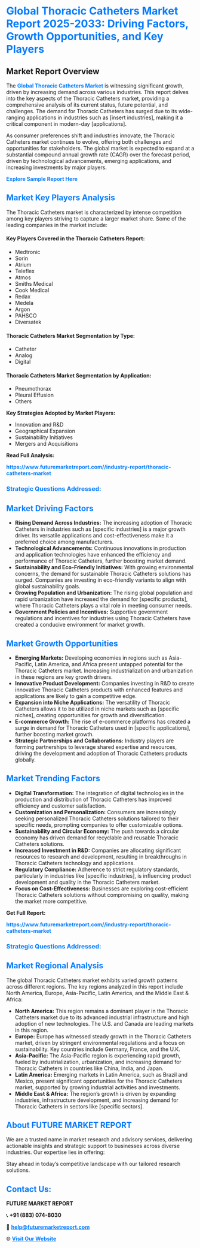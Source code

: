 <h1 style="color: #007BFF;">Global Thoracic Catheters Market Report 2025-2033: Driving Factors, Growth Opportunities, and Key Players</h1>

<section id="overview">
<h2>Market Report Overview</h2>
<p>The <a href="https://www.futuremarketreport.com//industry-report/thoracic-catheters-market" style="color: #007BFF; text-decoration: none;"><strong>Global Thoracic Catheters Market</strong></a> is witnessing significant growth, driven by increasing demand across various industries. This report delves into the key aspects of the Thoracic Catheters market, providing a comprehensive analysis of its current status, future potential, and challenges. The demand for Thoracic Catheters has surged due to its wide-ranging applications in industries such as [insert industries], making it a critical component in modern-day [applications].</p>
<p>As consumer preferences shift and industries innovate, the Thoracic Catheters market continues to evolve, offering both challenges and opportunities for stakeholders. The global market is expected to expand at a substantial compound annual growth rate (CAGR) over the forecast period, driven by technological advancements, emerging applications, and increasing investments by major players.</p>
</section>

<section id="overview">
<p><a href="https://www.futuremarketreport.com//request-sample/reportId=80398" style="color: #007BFF; text-decoration: none;"><strong>Explore Sample Report Here</strong></a></p>
</section>

<section id="key-players">
<h2 style="color: #007BFF;">Market Key Players Analysis</h2>
<p>The Thoracic Catheters market is characterized by intense competition among key players striving to capture a larger market share. Some of the leading companies in the market include:</p>
<h4>Key Players Covered in the Thoracic Catheters Report:</h4>
<ul><li>Medtronic</li><li>Sorin</li><li>Atrium</li><li>Teleflex</li><li>Atmos</li><li>Smiths Medical</li><li>Cook Medical</li><li>Redax</li><li>Medela</li><li>Argon</li><li>PAHSCO</li><li>Diversatek</li></ul>
<h4>Thoracic Catheters Market Segmentation by Type:</h4>
<ul><li>Catheter</li><li>Analog</li><li>Digital</li></ul>

<h4>Thoracic Catheters Market Segmentation by Application:</h4>
<ul><li>Pneumothorax</li><li>Pleural Effusion</li><li>Others</li></ul>
<p><strong>Key Strategies Adopted by Market Players:</strong></p>
<ul>
<li>Innovation and R&D</li>
<li>Geographical Expansion</li>
<li>Sustainability Initiatives</li>
<li>Mergers and Acquisitions</li>
</ul>
</section>

<section>
<p><strong>Read Full Analysis: </strong></p><a href="https://www.futuremarketreport.com//industry-report/thoracic-catheters-market" style="color: #007BFF; text-decoration: none;"><strong>https://www.futuremarketreport.com//industry-report/thoracic-catheters-market</strong></a>
<h3 style="color: #007BFF;">Strategic Questions Addressed:</h3>
</section>

<section id="driving-factors">
<h2 style="color: #007BFF;">Market Driving Factors</h2>
<ul>
<li><strong>Rising Demand Across Industries:</strong> The increasing adoption of Thoracic Catheters in industries such as [specific industries] is a major growth driver. Its versatile applications and cost-effectiveness make it a preferred choice among manufacturers.</li>
<li><strong>Technological Advancements:</strong> Continuous innovations in production and application technologies have enhanced the efficiency and performance of Thoracic Catheters, further boosting market demand.</li>
<li><strong>Sustainability and Eco-Friendly Initiatives:</strong> With growing environmental concerns, the demand for sustainable Thoracic Catheters solutions has surged. Companies are investing in eco-friendly variants to align with global sustainability goals.</li>
<li><strong>Growing Population and Urbanization:</strong> The rising global population and rapid urbanization have increased the demand for [specific products], where Thoracic Catheters plays a vital role in meeting consumer needs.</li>
<li><strong>Government Policies and Incentives:</strong> Supportive government regulations and incentives for industries using Thoracic Catheters have created a conducive environment for market growth.</li>
</ul>
</section>

<section id="growth-opportunities">
<h2 style="color: #007BFF;">Market Growth Opportunities</h2>
<ul>
<li><strong>Emerging Markets:</strong> Developing economies in regions such as Asia-Pacific, Latin America, and Africa present untapped potential for the Thoracic Catheters market. Increasing industrialization and urbanization in these regions are key growth drivers.</li>
<li><strong>Innovative Product Development:</strong> Companies investing in R&D to create innovative Thoracic Catheters products with enhanced features and applications are likely to gain a competitive edge.</li>
<li><strong>Expansion into Niche Applications:</strong> The versatility of Thoracic Catheters allows it to be utilized in niche markets such as [specific niches], creating opportunities for growth and diversification.</li>
<li><strong>E-commerce Growth:</strong> The rise of e-commerce platforms has created a surge in demand for Thoracic Catheters used in [specific applications], further boosting market growth.</li>
<li><strong>Strategic Partnerships and Collaborations:</strong> Industry players are forming partnerships to leverage shared expertise and resources, driving the development and adoption of Thoracic Catheters products globally.</li>
</ul>
</section>

<section id="trending-factors">
<h2 style="color: #007BFF;">Market Trending Factors</h2>
<ul>
<li><strong>Digital Transformation:</strong> The integration of digital technologies in the production and distribution of Thoracic Catheters has improved efficiency and customer satisfaction.</li>
<li><strong>Customization and Personalization:</strong> Consumers are increasingly seeking personalized Thoracic Catheters solutions tailored to their specific needs, prompting companies to offer customizable options.</li>
<li><strong>Sustainability and Circular Economy:</strong> The push towards a circular economy has driven demand for recyclable and reusable Thoracic Catheters solutions.</li>
<li><strong>Increased Investment in R&D:</strong> Companies are allocating significant resources to research and development, resulting in breakthroughs in Thoracic Catheters technology and applications.</li>
<li><strong>Regulatory Compliance:</strong> Adherence to strict regulatory standards, particularly in industries like [specific industries], is influencing product development and quality in the Thoracic Catheters market.</li>
<li><strong>Focus on Cost-Effectiveness:</strong> Businesses are exploring cost-efficient Thoracic Catheters solutions without compromising on quality, making the market more competitive.</li>
</ul>
</section>

<section>
<p><strong>Get Full Report: </strong></p><a href="https://www.futuremarketreport.com//industry-report/thoracic-catheters-market" style="color: #007BFF; text-decoration: none;"><strong>https://www.futuremarketreport.com//industry-report/thoracic-catheters-market</strong></a>
<h3 style="color: #007BFF;">Strategic Questions Addressed:</h3>
</section>


<section id="regional-analysis">
<h2 style="color: #007BFF;">Market Regional Analysis</h2>
<p>The global Thoracic Catheters market exhibits varied growth patterns across different regions. The key regions analyzed in this report include North America, Europe, Asia-Pacific, Latin America, and the Middle East & Africa:</p>
<ul>
<li><strong>North America:</strong> This region remains a dominant player in the Thoracic Catheters market due to its advanced industrial infrastructure and high adoption of new technologies. The U.S. and Canada are leading markets in this region.</li>
<li><strong>Europe:</strong> Europe has witnessed steady growth in the Thoracic Catheters market, driven by stringent environmental regulations and a focus on sustainability. Key countries include Germany, France, and the U.K.</li>
<li><strong>Asia-Pacific:</strong> The Asia-Pacific region is experiencing rapid growth, fueled by industrialization, urbanization, and increasing demand for Thoracic Catheters in countries like China, India, and Japan.</li>
<li><strong>Latin America:</strong> Emerging markets in Latin America, such as Brazil and Mexico, present significant opportunities for the Thoracic Catheters market, supported by growing industrial activities and investments.</li>
<li><strong>Middle East & Africa:</strong> The region’s growth is driven by expanding industries, infrastructure development, and increasing demand for Thoracic Catheters in sectors like [specific sectors].</li>
</ul>
</section>

<footer>
<h2 style="color: #007BFF;">About FUTURE MARKET REPORT</h2>
<p>We are a trusted name in market research and advisory services, delivering actionable insights and strategic support to businesses across diverse industries. Our expertise lies in offering:</p>

<p>Stay ahead in today’s competitive landscape with our tailored research solutions.</p>

<h2 style="color: #007BFF;">Contact Us:</h2>
<p><strong>FUTURE MARKET REPORT</strong></p>
<p>📞 <strong>+91 (883) 074-8030</strong></p>
<p>📧 <strong><a href="mailto:help@futuremarketreport.com" style="color: #007BFF;">help@futuremarketreport.com</a></strong></p>
<p>🌐 <strong><a href="https://www.futuremarketreport.com/" style="color: #007BFF;">Visit Our Website</a></strong></p>
</footer>